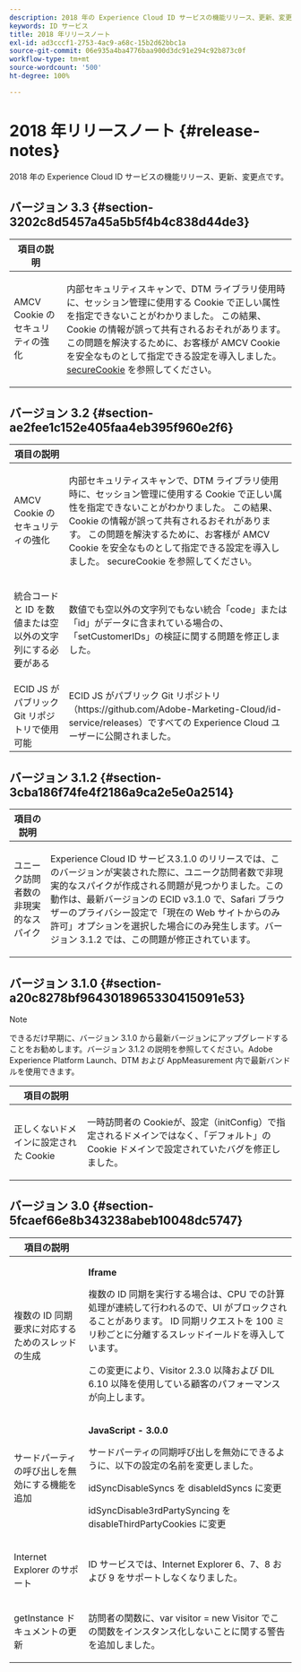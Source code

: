 ```yaml
---
description: 2018 年の Experience Cloud ID サービスの機能リリース、更新、変更点です。
keywords: ID サービス
title: 2018 年リリースノート
exl-id: ad3cccf1-2753-4ac9-a68c-15b2d62bbc1a
source-git-commit: 06e935a4ba4776baa900d3dc91e294c92b873c0f
workflow-type: tm+mt
source-wordcount: '500'
ht-degree: 100%

---
```


# 2018 年リリースノート {#release-notes}

2018 年の Experience Cloud ID サービスの機能リリース、更新、変更点です。

## バージョン 3.3 {#section-3202c8d5457a45a5b5f4b4c838d44de3}

<table id="table_201417BD540E4EE69911AABE9BF77509"> 
 <thead> 
  <tr> 
   <th colname="col1" class="entry"> 項目の説明 </th> 
   <th colname="col2" class="entry"> </th> 
  </tr>
 </thead>
 <tbody> 
  <tr> 
   <td colname="col1"> <p>AMCV Cookie のセキュリティの強化 </p> </td> 
   <td colname="col2"> <p>内部セキュリティスキャンで、DTM ライブラリ使用時に、セッション管理に使用する Cookie で正しい属性を指定できないことがわかりました。 この結果、Cookie の情報が誤って共有されるおそれがあります。 この問題を解決するために、お客様が AMCV Cookie を安全なものとして指定できる設定を導入しました。 <a href="/help/library/function-vars/securecookie.md" format="https" scope="external">secureCookie</a> を参照してください。 </p> </td> 
  </tr> 
 </tbody> 
</table>

## バージョン 3.2 {#section-ae2fee1c152e405faa4eb395f960e2f6}

<table id="table_6546F5C74E4742E4B5E9793BCEAB66FA"> 
 <thead> 
  <tr> 
   <th colname="col1" class="entry"> 項目の説明 </th> 
   <th colname="col2" class="entry"> </th> 
  </tr>
 </thead>
 <tbody> 
  <tr> 
   <td colname="col1"> <p>AMCV Cookie のセキュリティの強化 </p> </td> 
   <td colname="col2"> <p>内部セキュリティスキャンで、DTM ライブラリ使用時に、セッション管理に使用する Cookie で正しい属性を指定できないことがわかりました。 この結果、Cookie の情報が誤って共有されるおそれがあります。 この問題を解決するために、お客様が AMCV Cookie を安全なものとして指定できる設定を導入しました。 secureCookie を参照してください。 </p> </td> 
  </tr> 
  <tr> 
   <td colname="col1"> <p>統合コードと ID を数値または空以外の文字列にする必要がある </p> </td> 
   <td colname="col2"> <p>数値でも空以外の文字列でもない統合「code」または「id」がデータに含まれている場合の、「setCustomerIDs」の検証に関する問題を修正しました。 </p> </td> 
  </tr> 
  <tr> 
   <td colname="col1"> ECID JS がパブリック Git リポジトリで使用可能 </td> 
   <td colname="col2"> ECID JS がパブリック Git リポジトリ（https://github.com/Adobe-Marketing-Cloud/id-service/releases）ですべての Experience Cloud ユーザーに公開されました。 </td> 
  </tr> 
 </tbody> 
</table>

## バージョン 3.1.2 {#section-3cba186f74fe4f2186a9ca2e5e0a2514}

<table id="table_9FA4E20C996746A2A4219C9A0F759AD1"> 
 <thead> 
  <tr> 
   <th colname="col1" class="entry"> 項目の説明 </th> 
   <th colname="col2" class="entry"> </th> 
  </tr>
 </thead>
 <tbody> 
  <tr> 
   <td colname="col1"> <p>ユニーク訪問者数の非現実的なスパイク </p> </td> 
   <td colname="col2"> <p>Experience Cloud ID サービス3.1.0 のリリースでは、このバージョンが実装された際に、ユニーク訪問者数で非現実的なスパイクが作成される問題が見つかりました。この動作は、最新バージョンの ECID v3.1.0 で、Safari ブラウザーのプライバシー設定で「現在の Web サイトからのみ許可」オプションを選択した場合にのみ発生します。バージョン 3.1.2 では、この問題が修正されています。 </p> </td> 
  </tr> 
 </tbody> 
</table>

## バージョン 3.1.0 {#section-a20c8278bf9643018965330415091e53}

>[!NOTE]
>
>できるだけ早期に、バージョン 3.1.0 から最新バージョンにアップグレードすることをお勧めします。バージョン 3.1.2 の説明を参照してください。Adobe Experience Platform Launch、DTM および AppMeasurement 内で最新バンドルを使用できます。

<table id="table_512039AFC4D34038B8F116B71EEEE7F6"> 
 <thead> 
  <tr> 
   <th colname="col1" class="entry"> 項目の説明 </th> 
   <th colname="col2" class="entry"> </th> 
  </tr>
 </thead>
 <tbody> 
  <tr> 
   <td colname="col1"> <p>正しくないドメインに設定された Cookie </p> </td> 
   <td colname="col2"> <p>一時訪問者の Cookieが、設定（initConfig）で指定されるドメインではなく、「デフォルト」の Cookie ドメインで設定されていたバグを修正しました。 </p> </td> 
  </tr> 
 </tbody> 
</table>

## バージョン 3.0 {#section-5fcaef66e8b343238abeb10048dc5747}

<table id="table_7E9224D6CC924A2DB5119171C9DC5443"> 
 <thead> 
  <tr> 
   <th colname="col1" class="entry"> 項目の説明 </th> 
   <th colname="col2" class="entry"> </th> 
  </tr>
 </thead>
 <tbody> 
  <tr> 
   <td colname="col1"> <p>複数の ID 同期要求に対応するためのスレッドの生成 </p> </td> 
   <td colname="col2"> <p><b>Iframe</b> </p> <p>複数の ID 同期を実行する場合は、CPU での計算処理が連続して行われるので、UI がブロックされることがあります。 ID 同期リクエストを 100 ミリ秒ごとに分離するスレッドイールドを導入しています。 </p> <p>この変更により、Visitor 2.3.0 以降および DIL 6.10 以降を使用している顧客のパフォーマンスが向上します。 </p> </td> 
  </tr> 
  <tr> 
   <td colname="col1"> サードパーティの呼び出しを無効にする機能を追加 </td> 
   <td colname="col2"> <p><b>JavaScript - 3.0.0</b> </p> <p>サードパーティの同期呼び出しを無効にできるように、以下の設定の名前を変更しました。 </p> <p>idSyncDisableSyncs を disableIdSyncs に変更 </p> <p>idSyncDisable3rdPartySyncing を disableThirdPartyCookies に変更 </p> </td> 
  </tr> 
  <tr> 
   <td colname="col1"> <p>Internet Explorer のサポート </p> </td> 
   <td colname="col2"> <p>ID サービスでは、Internet Explorer 6、7、8 および 9 をサポートしなくなりました。 </p> </td> 
  </tr> 
  <tr> 
   <td colname="col1"> <p>getInstance ドキュメントの更新 </p> </td> 
   <td colname="col2"> <p>訪問者の関数に、var visitor = new Visitor でこの関数をインスタンス化しないことに関する警告を追加しました。 </p> </td> 
  </tr> 
 </tbody> 
</table>
